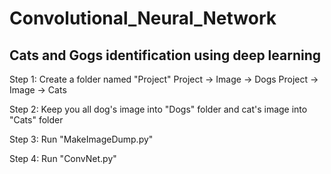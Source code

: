 # Convolutional_Neural_Network
## Cats and Gogs identification using deep learning

Step 1:
Create a folder named "Project"
Project -> Image -> Dogs
Project -> Image -> Cats

Step 2: Keep you all dog's image into "Dogs" folder and cat's image into "Cats" folder

Step 3: Run "MakeImageDump.py"

Step 4: Run "ConvNet.py"
